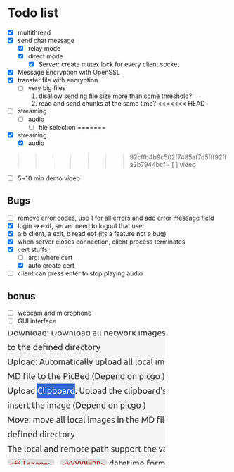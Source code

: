 # Todo list

- [x] multithread
- [x] send chat message
    - [x] relay mode
    - [x] direct mode
        - [x] Server: create mutex lock for every client socket
- [x] Message Encryption with OpenSSL
- [x] transfer file with encryption
    - [ ] very big files
        1. disallow sending file size more than some threshold?
        2. read and send chunks at the same time?
<<<<<<< HEAD
- [ ] streaming
    - [ ] audio
        - [ ] file selection
=======
- [x] streaming
    - [x] audio
>>>>>>> 92cffb4b9c502f7485af7d5fff92ffa2b7944bcf
    - [ ] video
- [ ] 5~10 min demo video

## Bugs
- [ ] remove error codes, use 1 for all errors and add error message field
- [x] login -> exit, server need to logout that user
- [x] a b client, a exit, b read eof (its a feature not a bug)
- [x] when server closes connection, client process terminates
- [x] cert stuffs
    - [ ] arg: where cert
    - [x] auto create cert
- [ ] client can press enter to stop playing audio

## bonus

- [ ] webcam and microphone
- [ ] GUI interface

![alt text](image.png)

